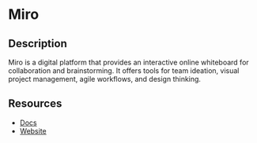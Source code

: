 # Miro

## Description
Miro is a digital platform that provides an interactive online whiteboard for collaboration and brainstorming. It offers tools for team ideation, visual project management, agile workflows, and design thinking.

## Resources
* [Docs](https://developers.miro.com/docs)
* [Website](miro.com)